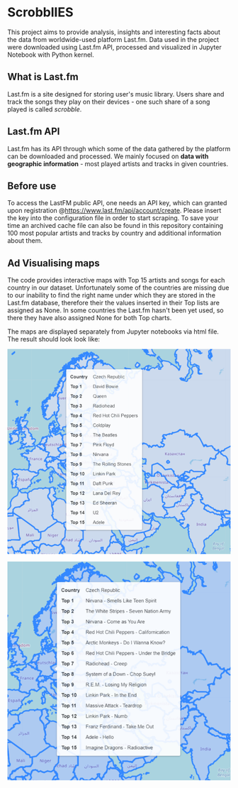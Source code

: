 # ScrobblIES
This project aims to provide analysis, insights and interesting facts about the data from worldwide-used platform Last.fm. Data used in the project were downloaded using Last.fm API, processed and visualized in Jupyter Notebook with Python kernel.

## What is Last.fm
Last.fm is a site designed for storing user's music library. Users share and track the songs they play on their devices - one such share of a song played is called _scrobble_.

## Last.fm API
Last.fm has its API through which some of the data gathered by the platform can be downloaded and processed. We mainly focused on __data with geographic information__ - most played artists and tracks in given countries. 

## Before use
To access the LastFM public API, one needs an API key, which can granted upon registration @https://www.last.fm/api/account/create. Please insert the key into the configuration file in order to start scraping. To save your time an archived cache file can also be found in this repository containing 100 most popular artists and tracks by country and additional information about them.

## Ad Visualising maps
The code provides interactive maps with Top 15 artists and songs for each country in our dataset. Unfortunately some of the countries are missing due to our inability to find the right name under which they are stored in the Last.fm database, therefore their the values inserted in their Top lists are assigned as None. In some countries the Last.fm hasn't been yet used, so there they have also assigned None for both Top charts.

The maps are displayed separately from Jupyter notebooks via html file. The result should look look like:

![alt text](https://raw.githubusercontent.com/petrpham/ScrobblIES/master/cz_top15artists.PNG)

![alt text](https://raw.githubusercontent.com/petrpham/ScrobblIES/master/cz_top15tracks.PNG)
